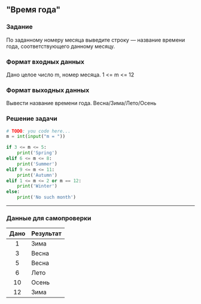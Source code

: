 ## "Время года"

### Задание

По заданному номеру месяца выведите строку — название времени года, соответствующего данному месяцу.

### Формат входных данных

Дано целое число m, номер месяца. 1 <= m <= 12

### Формат выходных данных

Вывести название времени года. Весна/Зима/Лето/Осень

### Решение задачи

```python
# TODO: you code here...
m = int(input("m = "))

if 3 <= m <= 5:
    print('Spring')
elif 6 <= m <= 8:
    print('Summer')
elif 9 <= m <= 11:
    print('Autumn')
elif 1 <= m <= 2 or m == 12:
    print('Winter')
else:
    print('No such month')
```

---

### Данные для самопроверки

| Дано | Результат |
| :---: | --- |
|    1    | Зима |
|    3    | Весна  |
|    5    | Весна  |
|    6    | Лето  |
|    10    | Осень  |
|    12    | Зима  |
